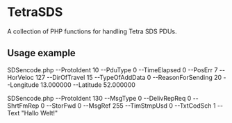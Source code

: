 # TetraSDS
A collection of PHP functions for handling Tetra SDS PDUs.

## Usage example

SDSencode.php --ProtoIdent 10 --PduType 0 --TimeElapsed 0 --PosErr 7 --HorVeloc 127 --DirOfTravel 15 --TypeOfAddData 0 --ReasonForSending 20 --Longitude 13.000000 --Latitude 52.000000

SDSencode.php --ProtoIdent 130 --MsgType 0 --DelivRepReq 0 --ShrtFmRep 0 --StorFwd 0 --MsgRef 255 --TimStmpUsd 0 --TxtCodSch 1 --Text "Hallo Welt!"
